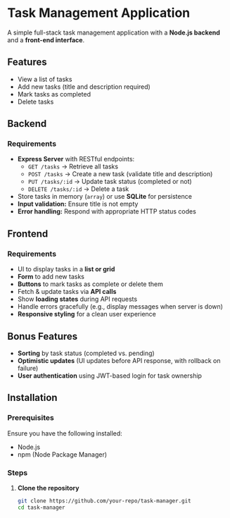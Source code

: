 # Task Management Application

A simple full-stack task management application with a **Node.js backend** and a **front-end interface**.

## Features
- View a list of tasks
- Add new tasks (title and description required)
- Mark tasks as completed
- Delete tasks

## Backend

### Requirements
- **Express Server** with RESTful endpoints:
  - `GET /tasks` → Retrieve all tasks
  - `POST /tasks` → Create a new task (validate title and description)
  - `PUT /tasks/:id` → Update task status (completed or not)
  - `DELETE /tasks/:id` → Delete a task
- Store tasks in memory (`array`) or use **SQLite** for persistence
- **Input validation:** Ensure title is not empty
- **Error handling:** Respond with appropriate HTTP status codes

## Frontend

### Requirements
- UI to display tasks in a **list or grid**
- **Form** to add new tasks
- **Buttons** to mark tasks as complete or delete them
- Fetch & update tasks via **API calls**
- Show **loading states** during API requests
- Handle errors gracefully (e.g., display messages when server is down)
- **Responsive styling** for a clean user experience

## Bonus Features
- **Sorting** by task status (completed vs. pending)
- **Optimistic updates** (UI updates before API response, with rollback on failure)
- **User authentication** using JWT-based login for task ownership

## Installation

### Prerequisites
Ensure you have the following installed:
- Node.js
- npm (Node Package Manager)

### Steps
1. **Clone the repository**
   ```sh
   git clone https://github.com/your-repo/task-manager.git
   cd task-manager
